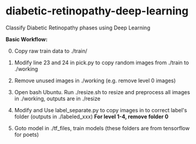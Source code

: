 # diabetic-retinopathy-deep-learning
Classify Diabetic Retinopathy phases using Deep Learning

**Basic Workflow:**

0. Copy raw train data to ./train/

1. Modify line 23 and 24 in pick.py to copy random images from ./train to ./working
2. Remove unused images in ./working (e.g. remove level 0 images)
3. Open bash Ubuntu. Run ./resize.sh to resize and preprocess all images in ./working, outputs are in ./resize
4. Modify and Use label_separate.py to copy images in to correct label's folder (outputs in ./labeled_xxx)
     **For level 1-4, remove folder 0**
    
5. Goto model in ./tf_files, train models (these folders are from tensorflow for poets)
